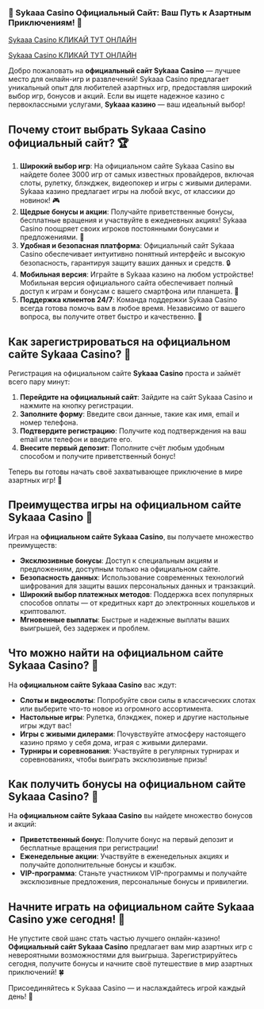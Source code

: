 ### 🌟 Sykaaa Casino Официальный Сайт: Ваш Путь к Азартным Приключениям! 🎰
[Sykaaa Casino КЛИКАЙ ТУТ ОНЛАЙН](https://s-way-e.com/?source=sait&pid=223164)

[Sykaaa Casino КЛИКАЙ ТУТ ОНЛАЙН](https://s-way-e.com/?source=sait&pid=223164) 

Добро пожаловать на **официальный сайт Sykaaa Casino** — лучшее место для онлайн-игр и развлечений! Sykaaa Casino предлагает уникальный опыт для любителей азартных игр, предоставляя широкий выбор игр, бонусов и акций. Если вы ищете надежное казино с первоклассными услугами, **Sykaaa казино** — ваш идеальный выбор!

## Почему стоит выбрать Sykaaa Casino официальный сайт? 🏆

1. **Широкий выбор игр**: На официальном сайте Sykaaa Casino вы найдете более 3000 игр от самых известных провайдеров, включая слоты, рулетку, блэкджек, видеопокер и игры с живыми дилерами. Sykaaa казино предлагает игры на любой вкус, от классики до новинок! 🎮
2. **Щедрые бонусы и акции**: Получайте приветственные бонусы, бесплатные вращения и участвуйте в ежедневных акциях! Sykaaa Casino поощряет своих игроков постоянными бонусами и предложениями. 🎁
3. **Удобная и безопасная платформа**: Официальный сайт Sykaaa Casino обеспечивает интуитивно понятный интерфейс и высокую безопасность, гарантируя защиту ваших данных и средств. 🔒
4. **Мобильная версия**: Играйте в Sykaaa казино на любом устройстве! Мобильная версия официального сайта обеспечивает полный доступ к играм и бонусам с вашего смартфона или планшета. 📱
5. **Поддержка клиентов 24/7**: Команда поддержки Sykaaa Casino всегда готова помочь вам в любое время. Независимо от вашего вопроса, вы получите ответ быстро и качественно. 💬

## Как зарегистрироваться на официальном сайте Sykaaa Casino? 🚀

Регистрация на официальном сайте **Sykaaa Casino** проста и займёт всего пару минут:

1. **Перейдите на официальный сайт**: Зайдите на сайт Sykaaa Casino и нажмите на кнопку регистрации.
2. **Заполните форму**: Введите свои данные, такие как имя, email и номер телефона.
3. **Подтвердите регистрацию**: Получите код подтверждения на ваш email или телефон и введите его.
4. **Внесите первый депозит**: Пополните счёт любым удобным способом и получите приветственный бонус!

Теперь вы готовы начать своё захватывающее приключение в мире азартных игр! 🌟

## Преимущества игры на официальном сайте Sykaaa Casino 💎

Играя на **официальном сайте Sykaaa Casino**, вы получаете множество преимуществ:

- **Эксклюзивные бонусы**: Доступ к специальным акциям и предложениям, доступным только на официальном сайте.
- **Безопасность данных**: Использование современных технологий шифрования для защиты ваших персональных данных и транзакций.
- **Широкий выбор платежных методов**: Поддержка всех популярных способов оплаты — от кредитных карт до электронных кошельков и криптовалют.
- **Мгновенные выплаты**: Быстрые и надежные выплаты ваших выигрышей, без задержек и проблем.

## Что можно найти на официальном сайте Sykaaa Casino? 🎲

На **официальном сайте Sykaaa Casino** вас ждут:

- **Слоты и видеослоты**: Попробуйте свои силы в классических слотах или выберите что-то новое из огромного ассортимента.
- **Настольные игры**: Рулетка, блэкджек, покер и другие настольные игры ждут вас!
- **Игры с живыми дилерами**: Почувствуйте атмосферу настоящего казино прямо у себя дома, играя с живыми дилерами.
- **Турниры и соревнования**: Участвуйте в регулярных турнирах и соревнованиях, чтобы выиграть эксклюзивные призы!

## Как получить бонусы на официальном сайте Sykaaa Casino? 🎁

На **официальном сайте Sykaaa Casino** вы найдете множество бонусов и акций:

- **Приветственный бонус**: Получите бонус на первый депозит и бесплатные вращения при регистрации!
- **Еженедельные акции**: Участвуйте в еженедельных акциях и получайте дополнительные бонусы и кэшбэк.
- **VIP-программа**: Станьте участником VIP-программы и получайте эксклюзивные предложения, персональные бонусы и привилегии.

## Начните играть на официальном сайте Sykaaa Casino уже сегодня! 🌠

Не упустите свой шанс стать частью лучшего онлайн-казино! **Официальный сайт Sykaaa Casino** предлагает вам мир азартных игр с невероятными возможностями для выигрыша. Зарегистрируйтесь сегодня, получите бонусы и начните своё путешествие в мир азартных приключений! 🍀

Присоединяйтесь к Sykaaa Casino — и наслаждайтесь игрой каждый день! 🚀

